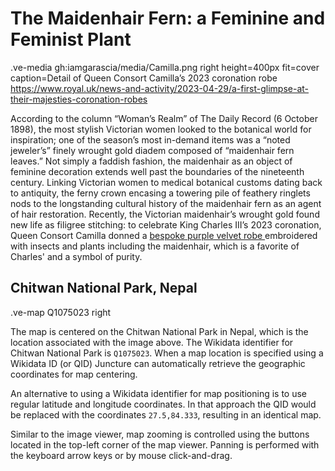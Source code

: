 



# The Maidenhair Fern: a Feminine and Feminist Plant

.ve-media gh:iamgarascia/media/Camilla.png right height=400px fit=cover caption=Detail of Queen Consort Camilla’s 2023 coronation robe https://www.royal.uk/news-and-activity/2023-04-29/a-first-glimpse-at-their-majesties-coronation-robes

According to the column “Woman’s Realm” of The Daily Record (6 October 1898), the most stylish Victorian women looked to the botanical world for inspiration; one of the season’s most in-demand items was a “noted jeweler’s” finely wrought gold diadem composed of “maidenhair fern leaves.” Not simply a faddish fashion, the maidenhair as an object of feminine decoration extends well past the boundaries of the nineteenth century. 
Linking Victorian women to medical botanical customs dating back to antiquity, the ferny crown encasing a towering pile of feathery ringlets nods to the longstanding cultural history of the maidenhair fern as an agent of hair restoration. Recently, the Victorian maidenhair’s wrought gold found new life as filigree stitching: to celebrate King Charles III’s 2023 coronation, Queen Consort Camilla donned a [bespoke purple velvet robe ](https://www.royal.uk/news-and-activity/2023-04-29/a-first-glimpse-at-their-majesties-coronation-robes) embroidered with insects and plants including the maidenhair, which is a favorite of Charles' and a symbol of purity.





## Chitwan National Park, Nepal

.ve-map Q1075023 right

The map is centered on the Chitwan National Park in Nepal, which is the location associated with the image above.  The Wikidata identifier for Chitwan National Park is `Q1075023`.  When a map location is specified using a Wikidata ID (or QID) Juncture can automatically retrieve the geographic coordinates for map centering.

An alternative to using a Wikidata identifier for map positioning is to use regular latitude and longitude coordinates.  In that approach the QID would be replaced with the coordinates `27.5,84.333`, resulting in an identical map.

Similar to the image viewer, map zooming is controlled using the buttons located in the top-left corner of the map viewer.  Panning is performed with the keyboard arrow keys or by mouse click-and-drag.